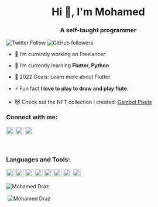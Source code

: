 <h1 align="center">Hi 👋, I'm Mohamed</h1>
<h3 align="center">A self-taught programmer </h3>

![Twitter Follow](https://img.shields.io/twitter/follow/drazph?label=draz.ph&logo=twitter&style=for-the-badge)
![GitHub followers](https://img.shields.io/github/followers/draz26648?logo=GitHub&style=for-the-badge)

- 🔭 I’m currently working on Freelancer

- 🌱 I’m currently learning **Flutter, Python**

- 🥅 2022 Goals: Learn more about Flutter

- ⚡ Fun fact **I love to play to draw and play flute.**

- 😻 Check out the NFT collection I created: [Gambol Pixels](https://opensea.io/collection/gambol-pixels?search[sortAscending]=true&search[sortBy]=PRICE&search[toggles][0]=BUY_NOW)


### Connect with me:

<a href="https://twitter.com/drazph" target="blank"><img src="https://cdn.jsdelivr.net/npm/simple-icons@3.0.1/icons/twitter.svg" alt="Draz" height="22" width="22" /></a>
<a href="https://linkedin.com/in/mohamed-draz-836a4b199" target="blank"><img src="https://cdn.jsdelivr.net/npm/simple-icons@3.0.1/icons/linkedin.svg" alt="Draz" height="22" width="22" /></a>
<a href="https://instagram.com/draz.ph" target="blank"><img src="https://cdn.jsdelivr.net/npm/simple-icons@3.0.1/icons/instagram.svg" alt="Draz" height="22" width="22" /></a>


<br />

### Languages and Tools:

<p align="left"><img src="https://cdn.jsdelivr.net/npm/simple-icons@3.0.1/icons/dart.svg" alt="Dart" width="22" height="22"/> <img src="https://cdn.jsdelivr.net/npm/simple-icons@3.0.1/icons/django.svg" alt="Django" width="22" height="22"/> <img src="https://cdn.jsdelivr.net/npm/simple-icons@3.0.1/icons/figma.svg" alt="figma" width="22" height="22"/> <img src="https://cdn.jsdelivr.net/npm/simple-icons@3.0.1/icons/firebase.svg" alt="firebase" width="22" height="22"/> <img src="https://cdn.jsdelivr.net/npm/simple-icons@3.0.1/icons/flutter.svg" alt="flutter" width="22" height="22"/> <img src="https://cdn.jsdelivr.net/npm/simple-icons@3.0.1/icons/git.svg" alt="git" width="22" height="22"/> <img src="https://cdn.jsdelivr.net/npm/simple-icons@3.0.1/icons/python.svg" alt="python" width="22" height="22"/> <img src="https://cdn.jsdelivr.net/npm/simple-icons@3.0.1/icons/sketch.svg" alt="sketch" width="22" height="22"/> </p>

<p><img align="left" src="https://github-readme-stats.vercel.app/api/top-langs/?username=draz26648&layout=compact&hide=html" alt="Mohamed Draz" /></p>
<br/>
<p>&nbsp;<img align="center" src="https://github-readme-stats.vercel.app/api?username=draz26648&show_icons=true" alt="Mohamed Draz" /></p>

